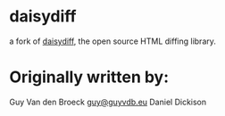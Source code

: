 daisydiff
=========

a fork of [daisydiff](https://code.google.com/p/daisydiff/), the open source HTML diffing library.

Originally written by:
===

Guy Van den Broeck <guy@guyvdb.eu>
Daniel Dickison
